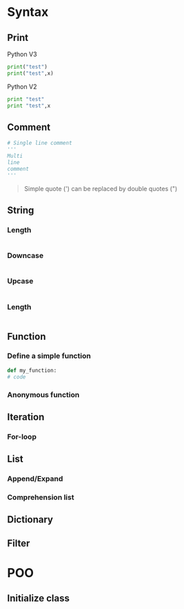 # Syntax
## Print
Python V3
```python
print("test")
print("test",x)
```
Python V2
```python
print "test"
print "test",x
```
## Comment
```python
# Single line comment
''' 
Multi
line 
comment
'''
```
> Simple quote (') can be replaced by double quotes (")
## String
### Length
```python

```
### Downcase
```python

```
### Upcase
```python

```
### Length
```python

```
## Function
### Define a simple function
```python
def my_function:
# code
```
### Anonymous function
## Iteration
### For-loop
## List
### Append/Expand
### Comprehension list
## Dictionary
## Filter

# POO
## Initialize class


<!--stackedit_data:
eyJoaXN0b3J5IjpbLTI0MDQ2NjAwNywyNzY4NzA1NTIsMzAxNz
g2NTIzXX0=
-->